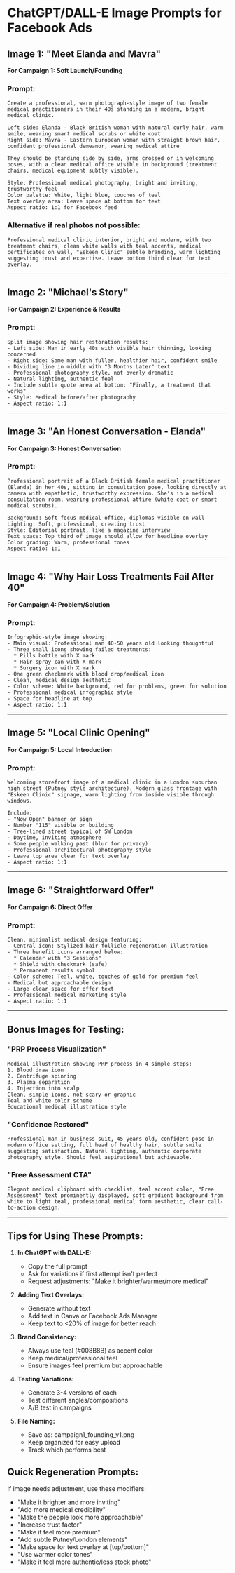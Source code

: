 # ChatGPT/DALL-E Image Prompts for Facebook Ads

## Image 1: "Meet Elanda and Mavra"
**For Campaign 1: Soft Launch/Founding**

### Prompt:
```
Create a professional, warm photograph-style image of two female medical practitioners in their 40s standing in a modern, bright medical clinic. 

Left side: Elanda - Black British woman with natural curly hair, warm smile, wearing smart medical scrubs or white coat
Right side: Mavra - Eastern European woman with straight brown hair, confident professional demeanor, wearing medical attire

They should be standing side by side, arms crossed or in welcoming poses, with a clean medical office visible in background (treatment chairs, medical equipment subtly visible). 

Style: Professional medical photography, bright and inviting, trustworthy feel
Color palette: White, light blue, touches of teal
Text overlay area: Leave space at bottom for text
Aspect ratio: 1:1 for Facebook feed
```

### Alternative if real photos not possible:
```
Professional medical clinic interior, bright and modern, with two treatment chairs, clean white walls with teal accents, medical certificates on wall, "Eskeen Clinic" subtle branding, warm lighting suggesting trust and expertise. Leave bottom third clear for text overlay.
```

---

## Image 2: "Michael's Story" 
**For Campaign 2: Experience & Results**

### Prompt:
```
Split image showing hair restoration results:
- Left side: Man in early 40s with visible hair thinning, looking concerned
- Right side: Same man with fuller, healthier hair, confident smile
- Dividing line in middle with "3 Months Later" text
- Professional photography style, not overly dramatic
- Natural lighting, authentic feel
- Include subtle quote area at bottom: "Finally, a treatment that works"
- Style: Medical before/after photography
- Aspect ratio: 1:1
```

---

## Image 3: "An Honest Conversation - Elanda"
**For Campaign 3: Honest Conversation**

### Prompt:
```
Professional portrait of a Black British female medical practitioner (Elanda) in her 40s, sitting in consultation pose, looking directly at camera with empathetic, trustworthy expression. She's in a medical consultation room, wearing professional attire (white coat or smart medical scrubs). 

Background: Soft focus medical office, diplomas visible on wall
Lighting: Soft, professional, creating trust
Style: Editorial portrait, like a magazine interview
Text space: Top third of image should allow for headline overlay
Color grading: Warm, professional tones
Aspect ratio: 1:1
```

---

## Image 4: "Why Hair Loss Treatments Fail After 40"
**For Campaign 4: Problem/Solution**

### Prompt:
```
Infographic-style image showing:
- Main visual: Professional man 40-50 years old looking thoughtful
- Three small icons showing failed treatments:
  * Pills bottle with X mark
  * Hair spray can with X mark  
  * Surgery icon with X mark
- One green checkmark with blood drop/medical icon
- Clean, medical design aesthetic
- Color scheme: White background, red for problems, green for solution
- Professional medical infographic style
- Space for headline at top
- Aspect ratio: 1:1
```

---

## Image 5: "Local Clinic Opening"
**For Campaign 5: Local Introduction**

### Prompt:
```
Welcoming storefront image of a medical clinic in a London suburban high street (Putney style architecture). Modern glass frontage with "Eskeen Clinic" signage, warm lighting from inside visible through windows. 

Include:
- "Now Open" banner or sign
- Number "115" visible on building
- Tree-lined street typical of SW London
- Daytime, inviting atmosphere
- Some people walking past (blur for privacy)
- Professional architectural photography style
- Leave top area clear for text overlay
- Aspect ratio: 1:1
```

---

## Image 6: "Straightforward Offer"
**For Campaign 6: Direct Offer**

### Prompt:
```
Clean, minimalist medical design featuring:
- Central icon: Stylized hair follicle regeneration illustration
- Three benefit icons arranged below:
  * Calendar with "3 Sessions"
  * Shield with checkmark (safe)
  * Permanent results symbol
- Color scheme: Teal, white, touches of gold for premium feel
- Medical but approachable design
- Large clear space for offer text
- Professional medical marketing style
- Aspect ratio: 1:1
```

---

## Bonus Images for Testing:

### "PRP Process Visualization"
```
Medical illustration showing PRP process in 4 simple steps:
1. Blood draw icon
2. Centrifuge spinning
3. Plasma separation 
4. Injection into scalp
Clean, simple icons, not scary or graphic
Teal and white color scheme
Educational medical illustration style
```

### "Confidence Restored"
```
Professional man in business suit, 45 years old, confident pose in modern office setting, full head of healthy hair, subtle smile suggesting satisfaction. Natural lighting, authentic corporate photography style. Should feel aspirational but achievable.
```

### "Free Assessment CTA"
```
Elegant medical clipboard with checklist, teal accent color, "Free Assessment" text prominently displayed, soft gradient background from white to light teal, professional medical form aesthetic, clear call-to-action design.
```

---

## Tips for Using These Prompts:

1. **In ChatGPT with DALL-E:**
   - Copy the full prompt
   - Ask for variations if first attempt isn't perfect
   - Request adjustments: "Make it brighter/warmer/more medical"

2. **Adding Text Overlays:**
   - Generate without text
   - Add text in Canva or Facebook Ads Manager
   - Keep text to <20% of image for better reach

3. **Brand Consistency:**
   - Always use teal (#008B8B) as accent color
   - Keep medical/professional feel
   - Ensure images feel premium but approachable

4. **Testing Variations:**
   - Generate 3-4 versions of each
   - Test different angles/compositions
   - A/B test in campaigns

5. **File Naming:**
   - Save as: campaign1_founding_v1.png
   - Keep organized for easy upload
   - Track which performs best

## Quick Regeneration Prompts:

If image needs adjustment, use these modifiers:
- "Make it brighter and more inviting"
- "Add more medical credibility"
- "Make the people look more approachable"
- "Increase trust factor"
- "Make it feel more premium"
- "Add subtle Putney/London elements"
- "Make space for text overlay at [top/bottom]"
- "Use warmer color tones"
- "Make it feel more authentic/less stock photo"